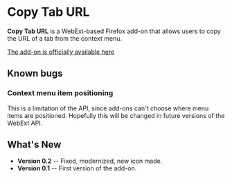 # Copy Tab URL

**Copy Tab URL** is a WebExt-based Firefox add-on that allows users to copy the URL of a tab from the context menu.

[The add-on is officially available here](https://addons.mozilla.org/en-US/firefox/addon/copytaburl/)

## Known bugs

### Context menu item positioning

This is a limitation of the API, since add-ons can't choose where menu items are positioned. Hopefully this will be changed in future versions of the WebExt API.

## What's New

- **Version 0.2**
-- Fixed, modernized, new icon made.
- **Version 0.1**
-- First version of the add-on.
